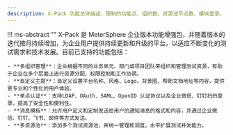 ```yaml
---
description: X-Pack 功能总体描述，限制的功能点、组织数、资源池节点数、模块登录。
---
```


!!! ms-abstract ""
    X-Pack 是 MeterSphere 企业版本功能增强包，并随着版本的迭代按月持续增加，为企业用户提供持续更新和升级的平台，以适应不断变化的测试需求和技术发展。目前已支持的功能包括：

    - **多组织管理**：企业根据不同的业务单元、部门或项目团队来组织和管理测试资源，有助于企业在多个层面上进行资源分配、权限控制和工作协调。
    - **自定义主题**：自定义设置平台名称、风格、Logo、背景图、帮助文档地址等内容，提供更专业和个性化的用户体验。
    - **单点认证**：支持LDAP、OAuth、SAML、OpenID 认证协议以及企业微信、钉钉扫码登录，提高了安全性和便利性。
    - **消息模板**：允许用户定义和定制发送给用户的通知消息的格式和内容，并通过企业微信、钉钉、飞书、邮件等方式发送。
    - **多资源池**：添加多个测试资源池，并统一管理和调度，水平扩展测试并发能力。
